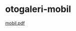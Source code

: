 # otogaleri-mobil
[mobil.pdf](https://github.com/yunusemregul0/otogaleri-mobil/files/11477052/mobil.pdf)
